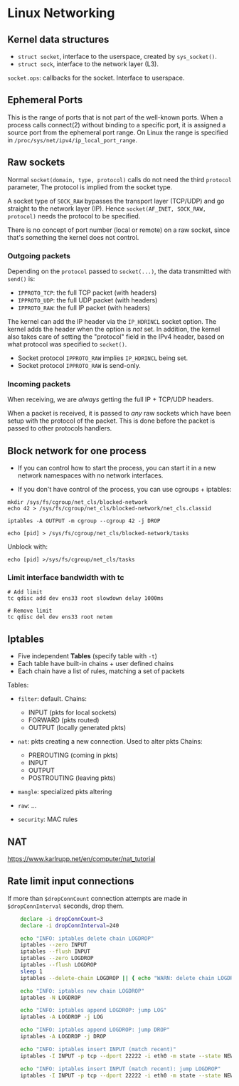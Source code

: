 # Linux Networking

## Kernel data structures

- `struct socket`, interface to the userspace, created by `sys_socket()`.
- `struct sock`, interface to the network layer (L3).

`socket.ops`: callbacks for the socket. Interface to userspace.

## Ephemeral Ports

This is the range of ports that is not part of the well-known ports.
When a process calls connect(2) without binding to a specific port, it is assigned
a source port from the ephemeral port range. On Linux the range is specified in
`/proc/sys/net/ipv4/ip_local_port_range`.

## Raw sockets

Normal `socket(domain, type, protocol)` calls do not need the third `protocol`
parameter, The  protocol is implied from the socket type.

A socket type of `SOCK_RAW` bypasses the transport layer (TCP/UDP) and go
straight to the network layer (IP).
Hence `socket(AF_INET, SOCK_RAW, protocol)` needs the protocol to be specified.

There is no concept of port number (local or remote) on a raw socket, since
that's something the kernel does not control.

### Outgoing packets

Depending on the `protocol` passed to `socket(...)`, the data transmitted with
`send()` is:

- `IPPROTO_TCP`:  the full TCP packet (with headers)
- `IPPROTO_UDP`: the full UDP packet (with headers)
- `IPPROTO_RAW`: the full IP packet (with headers)

The kernel can add the IP header via the `IP_HDRINCL` socket option.
The kernel adds the header when the option is *not* set. In addition, the
kernel also takes care of setting the "protocol" field in the IPv4 header,
based on what protocol was specified to `socket()`.

- Socket protocol `IPPROTO_RAW` implies `IP_HDRINCL` being set.
- Socket protocol `IPPROTO_RAW` is send-only.

### Incoming packets

When receiving, we are *always* getting the full IP + TCP/UDP headers.

When a packet is received, it is passed to *any* raw sockets which have been
setup with the protocol of the packet. This is done before the packet is
passed to other protocols handlers.

## Block network for one process

- If you can control how to start the process, you can start it in a new
  network namespaces with no network interfaces.

- If you don't have control of the process, you can use cgroups + iptables:

```
mkdir /sys/fs/cgroup/net_cls/blocked-network
echo 42 > /sys/fs/cgroup/net_cls/blocked-network/net_cls.classid

iptables -A OUTPUT -m cgroup --cgroup 42 -j DROP

echo [pid] > /sys/fs/cgroup/net_cls/blocked-network/tasks
```

Unblock with:

```
echo [pid] >/sys/fs/cgroup/net_cls/tasks
```

### Limit interface bandwidth with tc

```
# Add limit
tc qdisc add dev ens33 root slowdown delay 1000ms

# Remove limit
tc qdisc del dev ens33 root netem
```

## Iptables

- Five independent **Tables** (specify table with `-t`)
- Each table have built-in chains + user defined chains
- Each chain have a list of rules, matching a set of packets

Tables:
- `filter`: default.
  Chains:
  * INPUT (pkts for local sockets)
  * FORWARD (pkts routed)
  * OUTPUT (locally generated pkts)

- `nat`: pkts creating a new connection. Used to alter pkts
  Chains:
  * PREROUTING (coming in pkts)
  * INPUT
  * OUTPUT
  * POSTROUTING (leaving pkts)

- `mangle`: specialized pkts altering

- `raw`: ...

- `security`: MAC rules

## NAT

https://www.karlrupp.net/en/computer/nat_tutorial

## Rate limit input connections

If more than `$dropConnCount` connection attempts are made in `$dropConnInterval`
seconds, drop them.

```sh
    declare -i dropConnCount=3
    declare -i dropConnInterval=240

    echo "INFO: iptables delete chain LOGDROP"
    iptables --zero INPUT
    iptables --flush INPUT
    iptables --zero LOGDROP
    iptables --flush LOGDROP
    sleep 1
    iptables --delete-chain LOGDROP || { echo "WARN: delete chain LOGDROP failed"; }

    echo "INFO: iptables new chain LOGDROP"
    iptables -N LOGDROP

    echo "INFO: iptables append LOGDROP: jump LOG"
    iptables -A LOGDROP -j LOG

    echo "INFO: iptables append LOGDROP: jump DROP"
    iptables -A LOGDROP -j DROP

    echo "INFO: iptables insert INPUT (match recent)"
    iptables -I INPUT -p tcp --dport 22222 -i eth0 -m state --state NEW -m recent --set

    echo "INFO: iptables insert INPUT (match recent): jump LOGDROP"
    iptables -I INPUT -p tcp --dport 22222 -i eth0 -m state --state NEW -m recent --update --seconds $dropConnInterval --hitcount $dropConnCount -j LOGDROP
```
